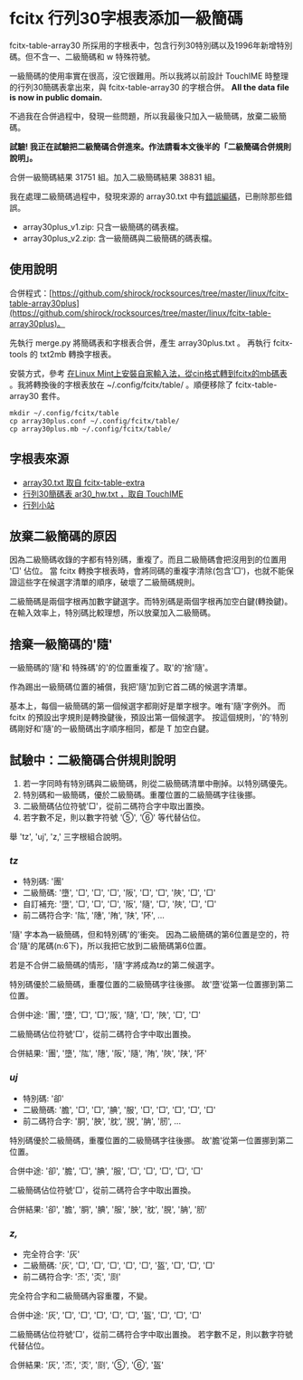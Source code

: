 # fcitx 行列30字根表添加一級簡碼

fcitx-table-array30 所採用的字根表中，包含行列30特別碼以及1996年新增特別碼。但不含一、二級簡碼和 w 特殊符號。

一級簡碼的使用率實在很高，沒它很難用。所以我將以前設計 TouchIME 時整理的行列30簡碼表拿出來，與 fcitx-table-array30 的字根合併。
**All the data file is now in public domain.**

不過我在合併過程中，發現一些問題，所以我最後只加入一級簡碼，放棄二級簡碼。

**試驗! 我正在試驗把二級簡碼合併進來。作法請看本文後半的「二級簡碼合併規則說明」。**

合併一級簡碼結果 31751 組。加入二級簡碼結果 38831 組。

我在處理二級簡碼過程中，發現來源的 array30.txt 中有[錯誤編碼](錯誤編碼.md)，已刪除那些錯誤。

* array30plus_v1.zip: 只含一級簡碼的碼表檔。
* array30plus_v2.zip: 含一級簡碼與二級簡碼的碼表檔。

## 使用說明

合併程式：[https://github.com/shirock/rocksources/tree/master/linux/fcitx-table-array30plus](https://github.com/shirock/rocksources/tree/master/linux/fcitx-table-array30plus)。

先執行 merge.py 將簡碼表和字根表合併，產生 array30plus.txt 。
再執行 fcitx-tools 的 txt2mb 轉換字根表。

安裝方式，參考 [在Linux Mint上安裝自家輸入法，從cin格式轉到fcitx的mb碼表](https://blog.fat-nerds.com/dot-nerd/linux-mint-fcitx-chinese-customized-input-table-cin-mb/) 。我將轉換後的字根表放在 ~/.config/fcitx/table/ 。順便移除了 fcitx-table-array30 套件。

```shell
mkdir ~/.config/fcitx/table
cp array30plus.conf ~/.config/fcitx/table/
cp array30plus.mb ~/.config/fcitx/table/
```

## 字根表來源

* [array30.txt 取自 fcitx-table-extra](https://github.com/fcitx/fcitx-table-extra/tree/master/tables)
* [行列30簡碼表 ar30_hw.txt ，取自 TouchIME](https://github.com/shirock/rocksources/tree/master/web/touch-ime/array30)
* [行列小站](http://www.array30.com/)

## 放棄二級簡碼的原因

因為二級簡碼收錄的字都有特別碼，重複了。而且二級簡碼會把沒用到的位置用 '□' 佔位。
當 fcitx 轉換字根表時，會將同碼的重複字清除(包含'□')，也就不能保證這些字在候選字清單的順序，破壞了二級簡碼規則。

二級簡碼是兩個字根再加數字鍵選字。而特別碼是兩個字根再加空白鍵(轉換鍵)。
在輸入效率上，特別碼比較理想，所以放棄加入二級簡碼。

## 捨棄一級簡碼的'隨'

一級簡碼的'隨'和 特殊碼'的'的位置重複了。取'的'捨'隨'。

作為踢出一級簡碼位置的補償，我把'隨'加到它首二碼的候選字清單。

基本上，每個一級簡碼的第一個候選字都剛好是單字根字。唯有'隨'字例外。
而 fcitx 的預設出字規則是轉換鍵後，預設出第一個候選字。
按這個規則，'的'特別碼剛好和'隨'的一級簡碼出字順序相同，都是 T 加空白鍵。

## 試驗中：二級簡碼合併規則說明

1. 若一字同時有特別碼與二級簡碼，則從二級簡碼清單中刪掉。以特別碼優先。
2. 特別碼和一級簡碼，優於二級簡碼。重覆位置的二級簡碼字往後挪。
3. 二級簡碼佔位符號'□'，從前二碼符合字中取出置換。
4. 若字數不足，則以數字符號 '⑤', '⑥' 等代替佔位。

舉 'tz', 'uj', 'z,' 三字根組合說明。

### *tz*

* 特別碼: '團'
* 二級簡碼: '墮', '□', '□', '□', '阪', '□', '□', '陜', '□', '□'
* 自訂補充: '墮', '□', '□', '□', '阪', '隨', '□', '陜', '□', '□'
* 前二碼符合字: '䧀', '䧥', '陏', '陕', '阫', ...

'隨' 字本為一級簡碼，但和特別碼'的'衝突。
因為二級簡碼的第6位置是空的，符合'隨'的尾碼(n:6下)，所以我把它放到二級簡碼第6位置。

若是不合併二級簡碼的情形，'隨'字將成為tz的第二候選字。

特別碼優於二級簡碼，重覆位置的二級簡碼字往後挪。
故'墮'從第一位置挪到第二位置。

合併中途: '團', '墮', '□', '□','阪', '隨', '□', '陜', '□', '□'

二級簡碼佔位符號'□'，從前二碼符合字中取出置換。

合併結果: '團', '墮', '䧀', '䧥', '阪', '隨', '陏', '陜', '陕', '阫'

### *uj*

* 特別碼: '卻'
* 二級簡碼: '膽', '□', '□', '腆', '服', '□', '□', '□', '□', '□'
* 前二碼符合字: '胴', '胦', '䏙', '䏹', '䏥', '肕', ...

特別碼優於二級簡碼，重覆位置的二級簡碼字往後挪。
故'膽'從第一位置挪到第二位置。

合併中途: '卻', '膽', '□', '腆', '服', '□', '□', '□', '□', '□'

二級簡碼佔位符號'□'，從前二碼符合字中取出置換。

合併結果: '卻', '膽', '胴', '腆', '服', '胦', '䏙', '䏹', '䏥', '肕'

### *z,*

* 完全符合字: '灰'
* 二級簡碼: '灰', '□', '□', '□', '□', '□', '盔', '□', '□', '□'
* 前二碼符合字: '㶨', '㶪', '㓹'

完全符合字和二級簡碼內容重覆，不變。

合併中途: '灰', '□', '□', '□', '□', '□', '盔', '□', '□', '□'

二級簡碼佔位符號'□'，從前二碼符合字中取出置換。
若字數不足，則以數字符號代替佔位。

合併結果: '灰', '㶨', '㶪', '㓹', '⑤', '⑥', '盔'
